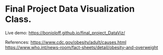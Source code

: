 # Final Project Data Visualization Class.

Live demo: https://bonioloff.github.io/final_project_DataViz/

References:
https://www.cdc.gov/obesity/adult/causes.html
https://www.who.int/news-room/fact-sheets/detail/obesity-and-overweight